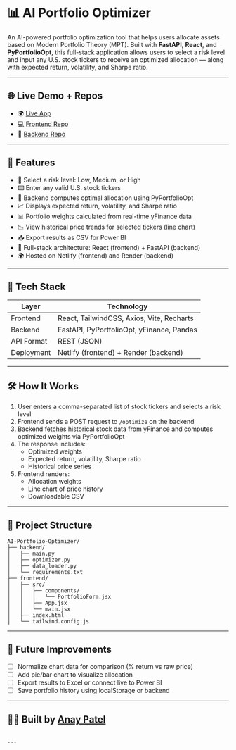 # 📊 AI Portfolio Optimizer

An AI-powered portfolio optimization tool that helps users allocate assets based on Modern Portfolio Theory (MPT). Built with **FastAPI**, **React**, and **PyPortfolioOpt**, this full-stack application allows users to select a risk level and input any U.S. stock tickers to receive an optimized allocation — along with expected return, volatility, and Sharpe ratio.

---

## 🌐 Live Demo + Repos

- 🌍 [Live App](https://ai-portfolio-frontend.netlify.app)
- 💻 [Frontend Repo](https://github.com/AnayPatel-P/ai-portfolio-frontend)
- 🔌 [Backend Repo](https://github.com/AnayPatel-P/ai-portfolio-backend)

---

## 🚀 Features

- 🎯 Select a risk level: Low, Medium, or High
- ⌨️ Enter any valid U.S. stock tickers
- 🧠 Backend computes optimal allocation using PyPortfolioOpt
- 📈 Displays expected return, volatility, and Sharpe ratio
- 📊 Portfolio weights calculated from real-time yFinance data
- 📉 View historical price trends for selected tickers (line chart)
- 📥 Export results as CSV for Power BI
- 🔌 Full-stack architecture: React (frontend) + FastAPI (backend)
- 🌍 Hosted on Netlify (frontend) and Render (backend)

---

## 🧠 Tech Stack

| Layer      | Technology                               |
|------------|-------------------------------------------|
| Frontend   | React, TailwindCSS, Axios, Vite, Recharts |
| Backend    | FastAPI, PyPortfolioOpt, yFinance, Pandas |
| API Format | REST (JSON)                               |
| Deployment | Netlify (frontend) + Render (backend)     |

---

## 🛠 How It Works

1. User enters a comma-separated list of stock tickers and selects a risk level
2. Frontend sends a POST request to `/optimize` on the backend
3. Backend fetches historical stock data from yFinance and computes optimized weights via PyPortfolioOpt
4. The response includes:
   - Optimized weights
   - Expected return, volatility, Sharpe ratio
   - Historical price series
5. Frontend renders:
   - Allocation weights
   - Line chart of price history
   - Downloadable CSV

---

## 📂 Project Structure

```
AI-Portfolio-Optimizer/
├── backend/
│   ├── main.py
│   ├── optimizer.py
│   ├── data_loader.py
│   └── requirements.txt
├── frontend/
│   ├── src/
│   │   ├── components/
│   │   │   └── PortfolioForm.jsx
│   │   ├── App.jsx
│   │   └── main.jsx
│   ├── index.html
│   └── tailwind.config.js
```

---

## 🔮 Future Improvements

- [ ] Normalize chart data for comparison (% return vs raw price)
- [ ] Add pie/bar chart to visualize allocation
- [ ] Export results to Excel or connect live to Power BI
- [ ] Save portfolio history using localStorage or backend

---

## 👨‍💻 Built by [Anay Patel](https://www.linkedin.com/in/anaypatel26)
```

---

